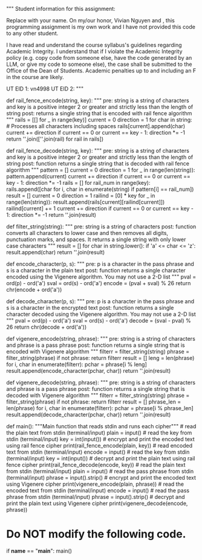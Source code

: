 """
Student information for this assignment:

Replace <FULL NAME> with your name.
On my/our honor, Vivian Nguyen and <FULL NAME>, this
programming assignment is my own work and I have not provided this code to
any other student.

I have read and understand the course syllabus's guidelines regarding Academic
Integrity. I understand that if I violate the Academic Integrity policy (e.g.
copy code from someone else, have the code generated by an LLM, or give my
code to someone else), the case shall be submitted to the Office of the Dean of
Students. Academic penalties up to and including an F in the course are likely.

UT EID 1: vn4998
UT EID 2:
"""


def rail_fence_encode(string, key):
    """
    pre: string is a string of characters and key is a positive
        integer 2 or greater and strictly less than the length
        of string
    post: returns a single string that is encoded with
        rail fence algorithm
    """
    rails = [[] for _ in range(key)]
    current = 0
    direction = 1
    for char in string:  # Processes all characters including spaces
        rails[current].append(char)
        current += direction
        if current == 0 or current == key - 1:
            direction *= -1
    return ''.join([''.join(rail) for rail in rails])


def rail_fence_decode(string, key):
    """
    pre: string is a string of characters and key is a positive
        integer 2 or greater and strictly less than the length
        of string
    post: function returns a single string that is decoded with
        rail fence algorithm
    """
    pattern = []
    current = 0
    direction = 1
    for _ in range(len(string)):
        pattern.append(current)
        current += direction
        if current == 0 or current == key - 1:
            direction *= -1
    rails = []
    for rail_num in range(key):
        rails.append([char for i, char in enumerate(string) if pattern[i] == rail_num])
    result = []
    current = 0
    direction = 1
    railind = [0] * key
    for _ in range(len(string)):
        result.append(rails[current][railind[current]])
        railind[current] += 1
        current += direction
        if current == 0 or current == key - 1:
            direction *= -1
    return ''.join(result)


def filter_string(string):
    """
    pre: string is a string of characters
    post: function converts all characters to lower case and then
        removes all digits, punctuation marks, and spaces. It
        returns a single string with only lower case characters
    """
    result = []
    for char in string.lower():
        if 'a' <= char <= 'z':
            result.append(char)
    return ''.join(result)


def encode_character(p, s):
    """
    pre: p is a character in the pass phrase and s is a character
        in the plain text
    post: function returns a single character encoded using the
        Vigenere algorithm. You may not use a 2-D list
    """
    pval = ord(p) - ord('a')
    sval = ord(s) - ord('a')
    encode = (pval + sval) % 26
    return chr(encode + ord('a'))


def decode_character(p, s):
    """
    pre: p is a character in the pass phrase and s is a character
        in the encrypted text
    post: function returns a single character decoded using the
        Vigenere algorithm. You may not use a 2-D list
    """
    pval = ord(p) - ord('a')
    sval = ord(s) - ord('a')
    decode = (sval - pval) % 26
    return chr(decode + ord('a'))


def vigenere_encode(string, phrase):
    """
    pre: string is a string of characters and phrase is a pass phrase
    post: function returns a single string that is encoded with
        Vigenere algorithm
    """
    filterr = filter_string(string)
    phrase = filter_string(phrase)
    if not phrase:
        return filterr
    result = []
    leng = len(phrase)
    for i, char in enumerate(filterr):
        pchar = phrase[i % leng]
        result.append(encode_character(pchar, char))
    return ''.join(result)


def vigenere_decode(string, phrase):
    """
    pre: string is a string of characters and phrase is a pass phrase
    post: function returns a single string that is decoded with
        Vigenere algorithm
    """
    filterr = filter_string(string)
    phrase = filter_string(phrase)
    if not phrase:
        return filterr
    result = []
    phrase_len = len(phrase)
    for i, char in enumerate(filterr):
        pchar = phrase[i % phrase_len]
        result.append(decode_character(pchar, char))
    return ''.join(result)


def main():
    """Main function that reads stdin and runs each cipher"""
    # read the plain text from stdin (terminal/input)
    plain = input()
    # read the key from stdin (terminal/input)
    key = int(input())
    # encrypt and print the encoded text using rail fence cipher
    print(rail_fence_encode(plain, key))
    # read encoded text from stdin (terminal/input)
    encode = input()
    # read the key from stdin (terminal/input)
    key = int(input())
    # decrypt and print the plain text using rail fence cipher
    print(rail_fence_decode(encode, key))
    # read the plain text from stdin (terminal/input)
    plain = input()
    # read the pass phrase from stdin (terminal/input)
    phrase = input().strip()
    # encrypt and print the encoded text using Vigenere cipher
    print(vigenere_encode(plain, phrase))
    # read the encoded text from stdin (terminal/input)
    encode = input()
    # read the pass phrase from stdin (terminal/input)
    phrase = input().strip()
    # decrypt and print the plain text using Vigenere cipher
    print(vigenere_decode(encode, phrase))

# Do NOT modify the following code.
if __name__ == "__main__":
    main()
